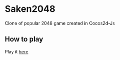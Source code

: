 # Saken2048
Clone of popular 2048 game created in Cocos2d-Js

## How to play
Play it [here](https://theonegaron.github.io/Saken2048)
